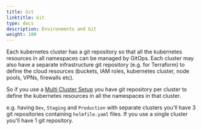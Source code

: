 ```yaml
---
title: Git
linktitle: Git
type: docs
description: Environments and Git
weight: 100
---
```


Each kubernetes cluster has a git repository so that all the kubernetes resources in all namespaces can be managed by GitOps. Each cluster may also have a separate infrastructure git repository (e.g. for Terraform) to define the cloud resources (buckets, IAM roles, kubernetes cluster, node pools, VPNs, firewalls etc).

So if you use a [Multi Cluster Setup](/v3/admin/guides/multi-cluster/) you have git repository per cluster to define the kubernetes resources in all the namespaces in that cluster.

e.g. having `Dev`, `Staging` and `Production` with separate clusters you'll have 3 git repositories containing `helmfile.yaml` files. If you use a single cluster you'll have 1 git repository.
